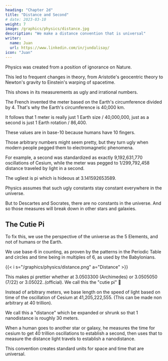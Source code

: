 ```yaml
---
heading: "Chapter 2d"
title: "Distance and Second"
# date: 2023-03-10
weight: 7
image: /graphics/physics/distance.jpg
description: "We make a distance convention that is universal"
writer:
  name: Juan
  url: https://www.linkedin.com/in/jundalisay/
icon: "Juan"
---
```




Physics was created from a position of ignorance on Nature. 

This led to frequent changes in theory, from Aristotle's geocentric theory to Newton's gravity to Einstein's warping of spacetime. 

This shows in its measurements as ugly and irrational numbers. 

The French invented the meter based on the Earth's circumference divided by 4. That's why the Earth's circumference is 40,000 km. 

It follows that 1 meter is really just 1 Earth size / 40,000,000, just as a second is just 1 Earth rotation / 86,400. 

These values are in base-10 because humans have 10 fingers. 

Those arbitrary numbers might seem pretty, but they turn ugly when modern people pegged them to electromagnetic phenomena. 

For example, a second was standardized as exactly 9,192,631,770 oscillations of Cesium, while the meter was pegged to 1/299,792,458 distance traveled by light in a second. 

The ugliest is pi which is hideous at 3.141592653589.

Physics assumes that such ugly constants stay constant everywhere in the universe. 

But to Descartes and Socrates, there are no constants in the universe. And so those measures will break down in other stars and galaxies. 


## The Cutie Pi

To fix this, we use the perspective of the universe as the 5 Elements, and not of humans or the Earth. 

We use base-6 in counting, as proven by the patterns in the Periodic Table and circles and time being in multiples of 6, as used by the Babylonians.

{{< i s="/graphics/physics/distance.png" a="Distance" >}}


This makes pi prettier whether at 3.0503300 (Archimedes) or 3.0505050 (7/22) or 3.05022..(official). We call this the "cutie pi" 👶

Instead of arbitrary meters, we base length on the speed of light based on time of the oscillation of Cesium at 41,205,222,555. (This can be made non arbitrary at 40 trillion). 

We call this a "distance" which be expanded or shrunk so that 1 nanodistance is roughly 30 meters. 

When a human goes to another star or galaxy, he measures the time for cesium to get 40 trillion oscillations to establish a second, then uses that to measure the distance light travels to establish a nanodistance. 

This convention creates standard units for space and time that are universal.
